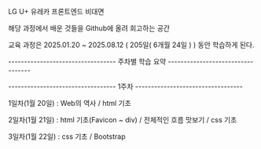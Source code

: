 LG U+ 유레카 프론트엔드 비대면

해당 과정에서 배운 것들을 Github에 올려 회고하는 공간

교육 과정은 2025.01.20 ~ 2025.08.12 ( 205일( 6개월 24일 ) ) 동안 학습하게 된다.


---------------------------------- 주차별 학습 요약 ----------------------------------

----------------------------------      1주차      ----------------------------------

1일차(1월 20일) : Web의 역사 / html 기초

2일차(1월 21일) : html 기초(Favicon ~ div) / 전체적인 흐름 맛보기 / css 기초

3일차(1월 22일) : css 기초 / Bootstrap
